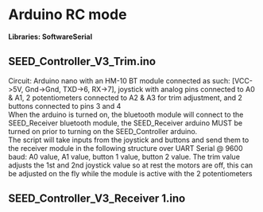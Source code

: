 # Arduino RC mode
 __Libraries: SoftwareSerial__
## SEED_Controller_V3_Trim.ino
Circuit: Arduino nano with an HM-10 BT module connected as such: [VCC->5V, Gnd->Gnd, TXD->6, RX->7], joystick with analog pins connected to A0 & A1, 2 potentiometers connected to A2 & A3 for trim adjustment, and 2 buttons connected to pins 3 and 4
<br/>When the arduino is turned on, the bluetooth module will connect to the SEED_Receiver bluetooth module, the SEED_Receiver arduino MUST be turned on prior to turning on the SEED_Controller arduino. 
<br/>The script will take inputs from the joystick and buttons and send them to the receiver module in the following structure over UART Serial @ 9600 baud: A0 value, A1 value, button 1 value, button 2 value. The trim value adjusts the 1st and 2nd joystick value so at rest the motors are off, this can be adjusted on the fly while the module is active with the 2 potentiometers
## SEED_Controller_V3_Receiver 1.ino
